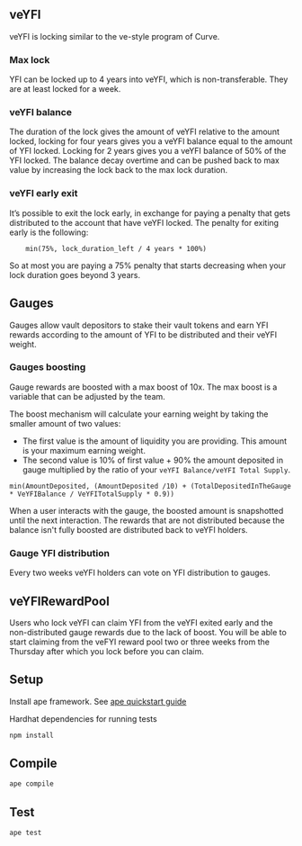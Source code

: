 ## veYFI

veYFI is locking similar to the ve-style program of Curve. 

### Max lock

YFI can be locked up to 4 years into veYFI, which is non-transferable. They are at least locked for a week.

### veYFI balance

The duration of the lock gives the amount of veYFI relative to the amount locked, locking for four years gives you a veYFI balance equal to the amount of YFI locked. Locking for 2 years gives you a veYFI balance of 50% of the YFI locked.
The balance decay overtime and can be pushed back to max value by increasing the lock back to the max lock duration.


### veYFI early exit
It’s possible to exit the lock early, in exchange for paying a penalty that gets distributed to the account that have veYFI locked. The penalty for exiting early is the following: 
```
    min(75%, lock_duration_left / 4 years * 100%)
```
So at most you are paying a 75% penalty that starts decreasing when your lock duration goes beyond 3 years.

## Gauges

Gauges allow vault depositors to stake their vault tokens and earn YFI rewards according to the amount of YFI to be distributed and their veYFI weight.

### Gauges boosting

Gauge rewards are boosted with a max boost of 10x. The max boost is a variable that can be adjusted by the team.

The boost mechanism will calculate your earning weight by taking the smaller amount of two values:
- The first value is the amount of liquidity you are providing. This amount is your maximum earning weight.
- The second value is 10% of first value + 90% the amount deposited in gauge multiplied by the ratio of your `veYFI Balance/veYFI Total Supply`.
```
min(AmountDeposited, (AmountDeposited /10) + (TotalDepositedInTheGauge * VeYFIBalance / VeYFITotalSupply * 0.9))
```
When a user interacts with the gauge, the boosted amount is snapshotted until the next interaction.
The rewards that are not distributed because the balance isn't fully boosted are distributed back to veYFI holders.

### Gauge YFI distribution

Every two weeks veYFI holders can vote on YFI distribution to gauges.

## veYFIRewardPool

Users who lock veYFI can claim YFI from the veYFI exited early and the non-distributed gauge rewards due to the lack of boost.
You will be able to start claiming from the veFYI reward pool two or three weeks from the Thursday after which you lock before you can claim.

## Setup

Install ape framework. See [ape quickstart guide](https://docs.apeworx.io/ape/stable/userguides/quickstart.html)

Hardhat dependencies for running tests
```bash
npm install
```

## Compile

```bash
ape compile
```

## Test

```bash
ape test
```
